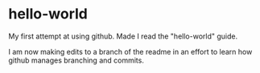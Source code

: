 # hello-world
My first attempt at using github. Made I read the "hello-world" guide.

I am now making edits to a branch of the readme in an effort to learn how github manages branching and commits.

